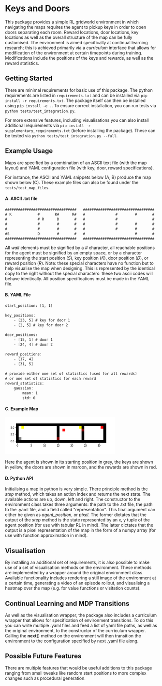 # Keys and Doors

This package provides a simple RL gridworld environment in which navigating the maps requires the agent to pickup keys in order to open doors separating each room. 
Reward locations, door locations, key locations as well as the overall structure of the map can be fully customised. 
The environment is aimed specifically at continual learning research; this is achieved primarily via a _curriculum_ interface that 
allows for modification of the environment at certain timepoints during training. Modifications include the positions of the keys and rewards, as well as the reward statistics. 

## Getting Started

There are minimal requirements for basic use of this package. The python requirements are listed in ```requirements.txt``` and can be installed via ```pip install -r requirements.txt```. The package itself can then be installed using ```pip install -e .```.
To ensure correct installation, you can run tests via ```python tests/test_integration.py```. 

For more extensive features, including visualisations you can also install additional requirements via ```pip install -r supplementary_requirements.txt``` (before installing the package). These can be tested via ```python tests/test_integration.py --full```.

## Example Usage

Maps are specified by a combination of an ASCII text file (with the map layout) and YAML configuration file (with key, door, reward specifications).

For instance, the ASCII and YAML snippets below (A, B) produce the map shown below (C). These example files can also be found under the ```tests/test_map_files```.

#### A. ASCII .txt file
```
#################################	#################################
# K            #       K#      R#	#              #        #       #
#              # R      D       #	#              #                #
#              #        #       #	#              #        #       #
#              #        #       #	#              #        #       #
#S             D        #       #	#                       #       #
################################# 	#################################
```

All _wall_ elements must be signified by a _#_ character, all reachable positions for the agent must be signified by an empty space, 
or by a character representing the start position (_S_), key position (_K_), door position (_D_), or reward position (_R_). 
Note: these special characters have no function but to help visualise the map when designing. This is represented by the identical 
copy to the right without the special characters: these two ascii codes will behave identically. All position specifications must be 
made in the YAML file. 

#### B. YAML File
```
start_position: [1, 1]

key_positions:
    - [23, 5] # key for door 1
    - [2, 5] # key for door 2

door_positions:
    - [15, 1] # door 1 
    - [24, 4] # door 2 

reward_positions:
    - [17, 4]
    - [31, 5]

# provide either one set of statistics (used for all rewards)
# or one set of statistics for each reward
reward_statistics:
    gaussian:
        mean: 1
        std: 0
```
#### C. Example Map
![Sample Map](./tests/test_map_files/test_map.png "Title")

Here the agent is shown in its starting position in grey, the keys are shown in yellow, the 
doors are shown in maroon, and the rewards are shown in red.

#### D. Python API

Initialising a map in python is very simple. There principle method is the _step_ method, which takes an action index and returns the next state. 
The available actions are up, down, left and right. The constructor to the environment class takes three arguments: 
the path to the .txt file, the path to the .yaml file, and a field called "representation". This final argument can
either be given as _agent_position_, or _pixel_. The former dictates that the output of the _step_ method is the state represented by an x, y 
tuple of the agent position (for use with tabular RL in mind). 
The latter dictates that the output is a pixel representation of the map in the form of a numpy array (for use with function approximation in mind).

## Visualisation

By installing an additional set of requirements, it is also possible to make use of a set of visualisation methods on the environment. These methods are implemented by a wrapper around the original environment class. Available functionality includes rendering a still image of the environment at a certain time, generating a video of an episode rollout, and visualising a heatmap over the map (e.g. for value functions or visitation counts).

## Continual Learning and MDP Transitions

As well as the visualisation wrapper, the package also includes a curriculum wrapper that allows for specification of environment transitions. To do this you can write multiple .yaml files and feed a list of yaml file paths, as well as the original environment, to the constructor of the curriculum wrapper. Calling the __next__() method on the environment will then transition the environment to the configuration specified by next .yaml file along.

## Possible Future Features

There are multiple features that would be useful additions to this package ranging from small tweaks like random start positions to more complex changes such as procedural generation.